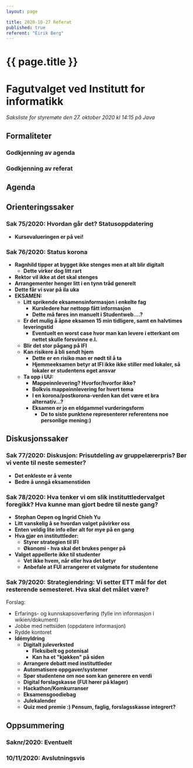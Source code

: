 ```yaml
---
layout: page

title: 2020-10-27 Referat
published: true
referent: "Eirik Berg"
---
```


# {{ page.title }}

# Fagutvalget ved Institutt for informatikk

_Saksliste for styremøte den 27. oktober 2020 kl_ _14:15_ _på Java_

## Formaliteter

### Godkjenning av agenda

### Godkjenning av referat

## Agenda

## Orienteringssaker

### Sak 75/2020: Hvordan går det? Statusoppdatering

- **Kursevalueringen er på vei!**

### Sak 76/2020: Status korona

- **Ragnhild tipper at bygget ikke stenges men at alt blir digitalt**
  - **Dette virker dog litt rart**
- **Rektor vil ikke at det skal stenges**
- **Arrangementer henger litt i en tynn tråd generelt**
- **Dette får vi svar på ila uka**
- **EKSAMEN:**
  - **Litt sprikende eksamensinformasjon i enkelte fag**
    - **Kursledere har nettopp fått informasjon**
    - **Dette må føres inn manuelt i Studentweb….?**
  - **Er det mulig å åpne eksamen 15 min tidligere, samt en halvtimes leveringstid**
    - **Eventuelt en worst case hvor man kan levere i etterkant om nettet skulle forsvinne e.l.**
  - **Blir det stor pågang på IFI**
  - **Kan risikere å bli sendt hjem**
    - **Dette er en risiko man er nødt til å ta**
    - **Hjemmeeksamen betyr at IFI ikke ikke stiller med lokaler, så lokaler er studentens eget ansvar**
  - **Ta opp i UU:**
    - **Mappeinnlevering? Hvorfor/hvorfor ikke?**
    - **Bolkvis mappeinnlevering for hvert tema**
    - **I en korona/postkorona-verden kan det være et bra alternativ…?**
    - **Eksamen er jo en eldgammel vurderingsform**
      - **De to siste punktene representerer referentens noe personlige mening:)**

## Diskusjonssaker

### Sak 77/2020: Diskusjon: Prisutdeling av gruppelærerpris? Bør vi vente til neste semester?

- **Det enkleste er å vente**
- **Bedre å unngå eksamenstiden**

### Sak 78/2020: Hva tenker vi om slik instituttledervalget foregikk? Hva kunne man gjort bedre til neste gang?

- **Stephan Oepen og Ingrid Chieh Yu**
- **Litt vanskelig å se hvordan valget påvirker oss**
- **Enten veldig lite info eller alt for mye på en gang**
- **Hva gjør en instituttleder:**
  - **Styrer strategien til IFI**
  - **Økonomi - hva skal det brukes penger på**
- **Valget appellerte ikke til studenter**
  - **Vet ikke hvem, når eller hva det betyr**
  - **Anbefale at FUI arrangerer et valgmøte for studentene**

### Sak 79/2020: Strategiendring: Vi setter ETT mål for det resterende semesteret. Hva skal det målet være?

Forslag:

- Erfarings- og kunnskapsoverføring (fylle inn informasjon i wikien/dokument)
- Jobbe med nettsiden (oppdatere informasjon)
- Rydde kontoret
- **Idémyldring**
  - **Digitalt juleverksted**
    - **Fleksibelt og potenisal**
    - **Kan ha et &quot;kjøkken&quot; på siden**
  - **Arrangere debatt med instituttleder**
  - **Automatisere oppgaver/systemer**
  - **Spør studentene om noe som kan generere en verdi**
  - **Digital forslagskasse (FUI hører på klager)**
  - **Hackathon/Komkurranser**
  - **Eksamensgoodiebag**
  - **Julekalender**
  - **Quiz med premie :) Pensum, faglig, forslagsskasse integrert?**

## Oppsummering

### Saknr/2020: Eventuelt

### 10/11/2020: Avslutningsvis